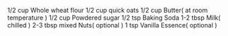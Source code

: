 1/2 cup Whole wheat flour
1/2 cup quick oats
1/2 cup Butter( at room temperature )
1/2 cup Powdered sugar
1/2 tsp Baking Soda
1-2 tbsp Milk( chilled )
2-3 tbsp mixed Nuts( optional )
1 tsp Vanilla Essence( optional )


